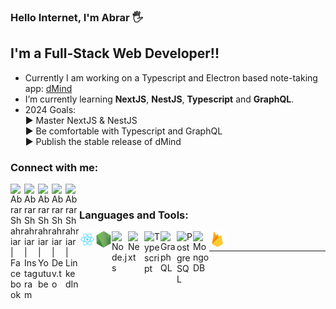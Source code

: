 ### Hello Internet, I'm Abrar 🖐

## I'm a Full-Stack Web Developer!!

- Currently I am working on a Typescript and Electron based note-taking app: [dMind](https://github.com/AbrarShahriar/dMind-desktop)
-  I’m currently learning **NextJS**, **NestJS**, **Typescript** and **GraphQL**.
-  2024 Goals: <br>
        ▶️ Master NextJS & NestJS <br>
        ▶️ Be comfortable with Typescript and GraphQL <br>
        ▶️ Publish the stable release of dMind

### Connect with me:

[<img align="left" alt="AbrarShahriar | Facebook" width="22px" src="https://pics.freeicons.io/uploads/icons/png/6432525231530103308-512.png" />][facebook]
[<img align="left" alt="AbrarShahriar | Instagram" width="22px" src="https://pics.freeicons.io/uploads/icons/png/6590558241561032669-512.png" />][instagram]
[<img align="left" alt="AbrarShahriar | Youtube" width="22px" src="https://pics.freeicons.io/uploads/icons/png/16216358401530103330-512.png" />][youtube]
[<img align="left" alt="AbrarShahriar | Dev.to" width="22px" src="https://th.bing.com/th/id/R.b270efd3117ba8b9dae18898b9c58740?rik=NgCdDfWj6XZraQ&pid=ImgRaw&r=0" />][devto]
[<img align="left" alt="AbrarShahriar | LinkedIn" width="22px" src="https://pics.freeicons.io/uploads/icons/png/19743989771561032665-512.png" />][linkedin]

<br />

### Languages and Tools:

[<img align="left" alt="React" width="26px" src="https://raw.githubusercontent.com/github/explore/80688e429a7d4ef2fca1e82350fe8e3517d3494d/topics/react/react.png" />][p]
[<img align="left" alt="Node.js" width="26px" src="https://raw.githubusercontent.com/github/explore/80688e429a7d4ef2fca1e82350fe8e3517d3494d/topics/nodejs/nodejs.png" />][p]
[<img align="left" alt="Node.js" width="26px" src="https://upload.wikimedia.org/wikipedia/commons/a/a8/NestJS.svg" />][p]

[<img align="left" alt="Next" width="26px" src="https://pics.freeicons.io/uploads/icons/png/9114856761551941711-512.png" />][p]
[<img align="left" alt="Typescript" width="26px" src="https://pics.freeicons.io/uploads/icons/png/14678610731551953708-512.png" />][p]
[<img align="left" alt="GraphQL" width="26px" src="https://pics.freeicons.io/uploads/icons/png/21299071571548141943-512.png" />][p]

[<img align="left" alt="PostgreSQL" width="26px" src="https://upload.wikimedia.org/wikipedia/commons/2/29/Postgresql_elephant.svg" />][p]
[<img align="left" alt="MongoDB" width="26px" src="https://www.seekpng.com/png/full/383-3838960_mongodb-png.png" />][p]
[<img align="left" alt="Firebase" width="26px" src="https://raw.githubusercontent.com/github/explore/80688e429a7d4ef2fca1e82350fe8e3517d3494d/topics/firebase/firebase.png" />][p]

<br />


---

[library]: https://github.com/AbrarShahriar/Locus
[instagram]: https://www.instagram.com/shahriar_adib1
[youtube]: https://www.youtube.com/channel/UCln5YgvMjPJwVkCyKh3RGlw
[devto]: https://dev.to/abrarshahriar
[linkedin]: https://www.linkedin.com/in/abrar-shahriar-047397203/
[facebook]: https://www.facebook.com/shahriar.adib.737
[p]: https://github.com/AbrarShahriar

<!--
**AbrarShahriar/AbrarShahriar** is a ✨ _special_ ✨ repository because its `README.md` (this file) appears on your GitHub profile.

Here are some ideas to get you started:

- 🔭 I’m currently working on ...
- 🌱 I’m currently learning ...
- 👯 I’m looking to collaborate on ...
- 🤔 I’m looking for help with ...
- 💬 Ask me about ...
- 📫 How to reach me: ...
- 😄 Pronouns: ...
- ⚡ Fun fact: ...
-->
